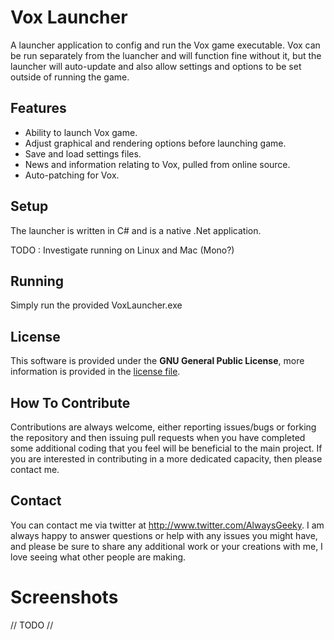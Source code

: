 # Vox Launcher

A launcher application to config and run the Vox game executable. Vox can be run separately from the luancher and will function fine without it, but the launcher will auto-update and also allow settings and options to be set outside of running the game.

## Features
* Ability to launch Vox game.
* Adjust graphical and rendering options before launching game.
* Save and load settings files.
* News and information relating to Vox, pulled from online source.
* Auto-patching for Vox.

## Setup
The launcher is written in C# and is a native .Net application.

TODO : Investigate running on Linux and Mac (Mono?)

## Running
Simply run the provided VoxLauncher.exe

## License
This software is provided under the **GNU General Public License**, more information is provided in the [license file](https://github.com/AlwaysGeeky/VoxLauncher/blob/master/LICENSE.md).

## How To Contribute
Contributions are always welcome, either reporting issues/bugs or forking the repository and then issuing pull requests when you have completed some additional coding that you feel will be beneficial to the main project. If you are interested in contributing in a more dedicated capacity, then please contact me.

## Contact
You can contact me via twitter at http://www.twitter.com/AlwaysGeeky. I am always happy to answer questions or help with any issues you might have, and please be sure to share any additional work or your creations with me, I love seeing what other people are making.

# Screenshots
// TODO //
